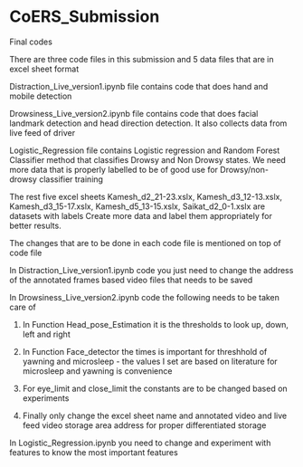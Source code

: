 # CoERS_Submission
Final codes 

There are three code files in this submission and 5 data files that are in excel sheet format

Distraction_Live_version1.ipynb file contains code that does hand and mobile detection

Drowsiness_Live_version2.ipynb file contains code that does facial landmark detection and head direction detection. It also collects data from live feed of driver 

Logistic_Regression file contains Logistic regression and Random Forest Classifier method that classifies Drowsy and Non Drowsy states. 
We need more data that is properly labelled to be of good use for Drowsy/non-drowsy classifier training

The rest five excel sheets Kamesh_d2_21-23.xslx, Kamesh_d3_12-13.xslx, Kamesh_d3_15-17.xslx, Kamesh_d5_13-15.xslx, Saikat_d2_0-1.xslx are datasets with labels
Create more data and label them appropriately for better results.

The changes that are to be done in each code file is mentioned on top of code file 

In Distraction_Live_version1.ipynb code you just need to change the address of the annotated frames based video files that needs to be saved 

In Drowsiness_Live_version2.ipynb code the following needs to be taken care of 

1) In Function Head_pose_Estimation it is the thresholds to look up, down, left and right

2) In Function Face_detector the times is important for threshhold of yawning and microsleep - the values I set are based on literature for microsleep and yawning is convenience

3) For eye_limit and close_limit the constants are to be changed based on experiments

4) Finally only change the excel sheet name and annotated video and live feed video storage area address for proper differentiated storage


In Logistic_Regression.ipynb you need to change and experiment with features to know the most important features


